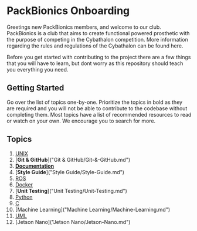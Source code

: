 # PackBionics Onboarding

Greetings new PackBionics members, and welcome to our club. PackBionics is a club that aims to create functional powered prosthetic with the purpose of competing in the Cybathalon competition. More information regarding the rules and regulations of the Cybathalon can be found here.

Before you get started with contributing to the project there are a few things that you will have to learn, but dont worry as this repository should teach you everything you need.

## Getting Started
Go over the list of topics one-by-one. Prioritize the topics in bold as they are required and you will not be able to contribute to the codebase without completing them. Most topics have a list of recommended resources to read or watch on your own. We encourage you to search for more.

## Topics
1. [UNIX]("UNIX/UNIX.md")
2. [**Git & GitHub**]("Git & GitHub/Git-&-GitHub.md")
3. [**Documentation**]("Documentation/Documentation.md")
4. [**Style Guide**]("Style Guide/Style-Guide.md")
5. [ROS]("ROS/ROS.md")
6. [Docker]("Docker/Docker.md")
7. [**Unit Testing**]("Unit Testing/Unit-Testing.md")
8. [Python]("Python/Python.md")
9. [C]("C/C.md")
10. [Machine Learning]("Machine Learning/Machine-Learning.md")
11. [UML]("UML/UML.md")
12. [Jetson Nano]("Jetson Nano/Jetson-Nano.md")
